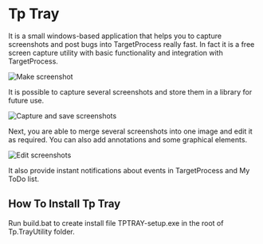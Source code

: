 Tp Tray
=======================

It is a small windows-based application that helps you to capture screenshots and post bugs into TargetProcess really fast. In fact it is a free screen capture utility with basic functionality and integration with TargetProcess.

![Make screenshot](https://raw.github.com/TargetProcess/Tp.TrayUtility/master/imgs/tp_tray_1.jpg)

It is possible to capture several screenshots and store them in a library for future use.

![Capture and save screenshots](https://raw.github.com/TargetProcess/Tp.TrayUtility/master/imgs/tp_tray_2.jpg)

Next, you are able to merge several screenshots into one image and edit it as required. You can also add annotations and some graphical elements.

![Edit screenshots](https://raw.github.com/TargetProcess/Tp.TrayUtility/master/imgs/tp_tray_3.jpg)

It also provide instant notifications about events in TargetProcess and My ToDo list.

How To Install Tp Tray
----------------------------------

Run build.bat to create install file TPTRAY-setup.exe in the root of Tp.TrayUtility folder.